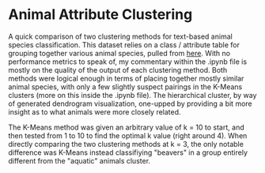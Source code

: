 # Animal Attribute Clustering
A quick comparison of two clustering methods for text-based animal species classification. This dataset relies on a class / attribute table for grouping together various animal species, pulled from [here](https://cvml.ist.ac.at/AwA/). With no performance metrics to speak of, my commentary within the .ipynb file is mostly on the quality of the output of each clustering method. Both methods were logical enough in terms of placing together mostly similar animal species, with only a few slightly suspect pairings in the K-Means clusters (more on this inside the .ipynb file). The hierarchical cluster, by way of generated dendrogram visualization, one-upped by providing a bit more insight as to what animals were more closely related.

The K-Means method was given an arbitrary value of k = 10 to start, and then tested from 1 to 10 to find the optimal k value (right around 4). When directly comparing the two clustering methods at k = 3, the only notable difference was K-Means instead classifiying "beavers" in a group entirely different from the "aquatic" animals cluster.
